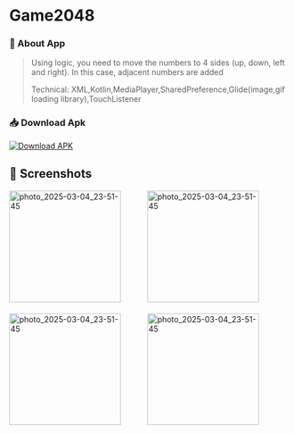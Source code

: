 # Game2048


### 📱 About App
> Using logic, you need to move the numbers to 4 sides (up, down, left and right). In this case, adjacent numbers are added
> 
> Technical: XML,Kotlin,MediaPlayer,SharedPreference,Glide(image,gif loading library),TouchListener


### 📥 Download Apk
[![Download APK](https://img.shields.io/badge/Download-APK-blue)](https://github.com/Xolisbek/Game2048_Assets/releases/download/Game2048/game2048-app.apk)


## 📸 Screenshots
<div style="display: flex; flex-wrap: wrap; gap: 20px;">
<img src="https://github.com/user-attachments/assets/a83f7e45-c340-4613-8167-f07c4cc61077" alt="photo_2025-03-04_23-51-45" width="200" />
&nbsp;&nbsp;
  <img src="https://github.com/user-attachments/assets/cb04243b-1e53-4ad7-b88d-e7e0731317cb" alt="photo_2025-03-04_23-51-45" width="200" />
 &nbsp;&nbsp;
  <img src="https://github.com/user-attachments/assets/b33d9691-a790-419e-b767-91fe96dfcffe" alt="photo_2025-03-04_23-51-45" width="200" />
 &nbsp;&nbsp;
  <img src="https://github.com/user-attachments/assets/89a86e8f-318a-48af-b964-75f504e26a38" alt="photo_2025-03-04_23-51-45" width="200" />

  
</div>
